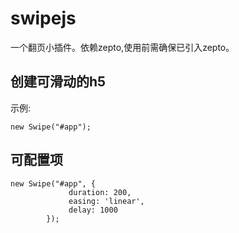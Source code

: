 # swipejs
一个翻页小插件。依赖zepto,使用前需确保已引入zepto。

## 创建可滑动的h5
示例:

    new Swipe("#app");

## 可配置项

    new Swipe("#app", {
                 duration: 200,
                 easing: 'linear',
                 delay: 1000
            });
            